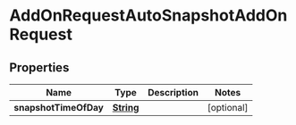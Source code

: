 

# AddOnRequestAutoSnapshotAddOnRequest


## Properties

| Name | Type | Description | Notes |
|------------ | ------------- | ------------- | -------------|
|**snapshotTimeOfDay** | [**String**](String.md) |  |  [optional] |



